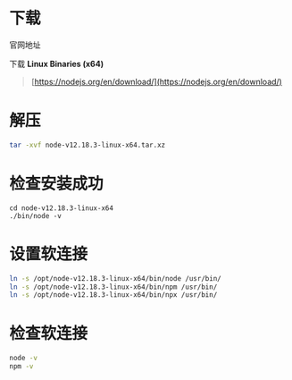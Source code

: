 # 下载 

官网地址

下载 **Linux Binaries (x64)**

> [https://nodejs.org/en/download/](https://nodejs.org/en/download/)

# 解压

```bash
tar -xvf node-v12.18.3-linux-x64.tar.xz
```

# 检查安装成功

```
cd node-v12.18.3-linux-x64
./bin/node -v
```

# 设置软连接

```bash
ln -s /opt/node-v12.18.3-linux-x64/bin/node /usr/bin/
ln -s /opt/node-v12.18.3-linux-x64/bin/npm /usr/bin/
ln -s /opt/node-v12.18.3-linux-x64/bin/npx /usr/bin/
```

# 检查软连接

```bash
node -v
npm -v
```

